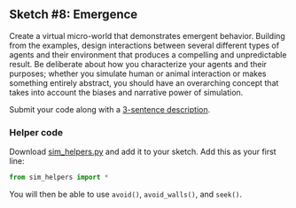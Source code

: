 ## Sketch #8: Emergence

Create a virtual micro-world that demonstrates emergent behavior. Building from the examples, design interactions between several different types of agents and their environment that produces a compelling and unpredictable result. Be deliberate about how you characterize your agents and their purposes; whether you simulate human or animal interaction or makes something entirely abstract, you should have an overarching concept that takes into account the biases and narrative power of simulation.

Submit your code along with a [3-sentence description](../../resources/description_guidelines.md).


### Helper code

Download [sim_helpers.py](sim_helpers.py) and add it to your sketch. Add this as your first line:

```py
from sim_helpers import *
```
You will then be able to use `avoid()`, `avoid_walls()`, and `seek()`.
